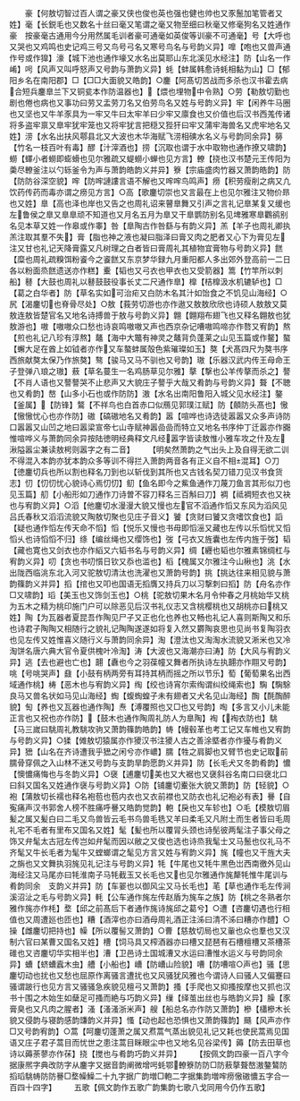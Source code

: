 <!-- { "loadSidebar": true } -->
　　豪【何敖切智过百人谓之豪又侠也俊也英也强也健也帅也又豕鬛加笔管者又姓】毫【长鋭毛也又数名十丝曰毫又笔谓之毫又物至细曰秋毫又修毫狗名又姓通作豪　按豪毫古通用今分用然属毛训者豪可通毫如英俊等训豪不可通毫】号【大呼也又哭也又鸡鸣也史记鸡三号又鸟号弓名又寒号鸟名与号韵义异】嘷【咆也又兽声通作号或作獋】濠【城下池也通作壕又水名出莫耶山东北溪见水经注】防【山名一作崤】呺【风声又叫呼怒声又号韵与萧韵义异】蚝【蚌属韩愈诗蚝相黏为山】□【郁阳乡名在南阳郡】□【□□大面貌又皓韵】○鏖【阿髙切苦战而多杀也汉书霍去病合短兵鏖臯兰下又铜瓫本作防温器也】【煨也埋物中令熟】○劳【勒敖切勤也剧也倦也病也又事功曰劳又盂劳刀名又伯劳鸟名又姓与号韵义异】牢【闲养牛马圈也又坚也又牛羊豕具为一牢又牛曰太牢羊曰少牢又廪食也又价值也后汉书西羗传诸将多盗牢禀又臯牢犹牢笼也又将牢犹言把穏又狴犴曰牢又蒲牢海兽名又虎牢地名又姓】涝【水名出扶风鄠县北又大波也木华海赋飞涝相磢水名义与号韵同余异】簩【竹名一枝百叶有毒】醪【汁滓酒也】捞【沉取也谓于水中取物也通作撩又啸韵】蟧【蠌小者蟧即蟛螖也见尔雅疏又蝭蟧小蝉也见方言】轑【挠也汉书楚元王传阳为羮尽轑釜注以勺轹釜令为声与萧韵皓韵义并异】簝【宗庙盛肉竹器又萧韵皓韵】防【防防谷深空貌】哰【防哰謰謱言语不解也又哰哰鸟鸣声】痨【积劳瘦削之病又凢饮药传药而毒亦谓之痨见方言】○高【歌鏖切崇也又言最在上也见尔雅注又物价昻也又姓】臯【高也泽也岸也又告之也周礼诏来瞽臯舞又引声之言礼记臯某复又缓也左鲁侯之臯又臯臯顽不知道也又月名五月为臯又干臯鹦防别名见埤雅寒臯鸜鹆别名见本草又姓一作皋或作睾】咎【臯陶古作咎繇与有韵义异】羔【羊子也周礼卿执羔注取其羣不失】膏【脂也神之液也凝曰脂泽曰膏又肉之肥者又心下为膏见左注又甘也礼记天降膏露又凡树理之白者皆曰膏周礼其植物宜膏物与号韵义异】餻【糜也周礼疏糗饵粉餈今之餈餻又东京梦华録九月重阳都人多出郊外登高前一二日各以粉面烝餻遗送亦作糕】櫜【韬也又弓衣也甲衣也又受箭器】篙【竹竿所以刺船】鼛【大鼓也周礼以鼛鼓鼓役事长丈二尺通作臯】橰【桔橰汲水机辘轳也】□【葛之白华者】防【草名实如可治疟又白防木名其汁如饴食之不饥见山海经】○尻【渴鏖切也脊骨尽处】○敖【莪劳切游也亦作遨又敖敖欣欣也诗硕人敖敖又莫敖连敖皆楚官名又地名诗搏兽于敖与号韵义异】翺【翺翔布翅飞也又释名翺敖也犹敖游也】嗷【嗷嗷众口愁也诗哀鸣嗷嗷又声也西京杂记嘈嗷鸣啼亦作嗸又宥韵】熬【煎也礼记八珍有淳熬】鼇【海中大鼈有神灵之鼇背负蓬莱之山见玉篇或作鳌】螯【蠏大足在酋上如钺者亦作又车螯蚌属殻色紫璀璨如玉】獒【犬髙四尺为獒书序西旅献獒太保乃作旅獒】骜【骏马又马不驯也又号韵】璈【乐器汉武内传王母命王子登弹八琅之璈】蔜【草名蔓生一名鸡肠草见尔雅】摮【撃也公羊传摮而杀之】謷【不肖人语也又謷謷哭不止悲声又大貌庄子謷乎大哉又肴韵与号韵义异】聱【不聴也又肴韵】嶅【山多小石也或作防防】滶【水名出南阳鲁阳入城父见水经注】鏊【釜属】【防锋】鷔【不祥鸟也白首赤口似鴈见郭璞江赋】防【顤防头髙也】慠【慠慠忧心也亦作防】磝【碻磝地名又肴韵】嚣【喧哗也诗选徒嚣嚣又众多声诗防口嚣嚣又山凹之地曰嚣梁宣帝七山寺赋神嚣嵒嵒而特立又地名书序仲丁迁嚣亦作嚻惟喧哗义与萧韵同余异按陆徳明经典释文凡经嚣字皆读敖惟小雅车攻之什及左湫隘嚣尘兼读敖枵则嚣字之有二音】
　　【明矣然萧韵之气出头上及自得无欲二训不得混入本韵亦犹本韵众多等训不得拦入萧韵两音各有正义自不相混耳】○刀【徳鏖切兵也所以割也释名刀到也以斩伐到其所也又古钱名契刀错刀见汉书食货志】忉【忉忉忧心貌诗心焉忉忉】鱽【鱼名即今之鮆鱼通作刀蔑刀鱼言其形似刀也见玉篇】舠【小船形如刀通作刀诗曽不容刀释名三百斛曰刀】裯【祗裯短衣也又袂也与宥韵义异】○滔【他鏖切水漫漫大貌又慢也左官不滔通作慆又东风为滔风见吕氏春秋又滔滔流貌又陶敖切聚也见庄子音义】饕【贪财曰饕又贪嗜饮食也】謟【疑也通作慆左传天命不慆】慆【悦乐又慢也书毋即慆滛又藏也左传以乐慆忧又慆慆乆也诗慆慆不归】绦【编丝绳也又缨饰也】弢【弓衣又旌囊也左传内旌于弢】韬【藏也寛也又剑衣也亦作縚又六韬书名与号韵义异】绸【纒也韬也尔雅素锦绸杠与宥韵义异】叨【贪也书叨懫日钦又忝也滥也】槄【槐属又尔雅注今山楸也】洮【水出陇西临洮东北入河又驼敖切清汰也洗濯也又萧韵号韵】挑【挑达往来相见貌与萧韵篠韵义并异】搯【捾也又叩也国语无搯膺又持兵刀以习撃刺曰搯】防【舟名亦作□又啸韵】瑫【美玉也又饰剑玉也】○桃【驼敖切果木名月令仲春之月桃始华又桃为五木之精为桃印施门户可以除恶见后汉书礼仪志又含桃樱桃也又胡桃亦曰桃又姓】陶【为瓦器者夏昆吾作陶见尸子又正也化也养也又畅也礼记人喜则斯陶又和乐也诗君子陶陶又相随行之貌礼记陶陶遂遂如将复入然又欝陶哀思也见尚书复陶羽衣也见左传又姓惟喜义随行义与萧韵同余异】淘【澄汰也又淘淘水流貌又淅米也又冷淘饼名唐六典大官令夏供槐叶冷淘】涛【大波也又海潮亦曰涛】防【大风与宥韵义异】逃【去也避也亡也】翿【纛也今之羽葆幢又舞者所执诗左执翿亦作翢又号韵】咷【号咷哭声】鼗【小鼓有柄两旁有耳持其柄而摇之所以节乐】萄【葡萄果名出西域通作桃】梼【恶木也与宥韵义异】绹【绞也诗宵尔索绹谓纠绞绳索也】騊【騊駼良马又兽名状如马见山海经】蜪【蝮蜪蝗子未有翅者又犬名见山海经】醄【酕醄醉貌】匋【养也又瓦器也通作陶】焘【溥覆照也又□也又号韵】啕【多言又小儿未能正言也又祝也亦作防】【鼓木也通作陶周礼防人为臯陶】裪【裪衣防也】駣【马三嵗曰駣周礼教駣攻驹又萧韵篠韵皓韵】帱【幔毂革也考工记又车帷也又宥韵与号韵义异】○猱【傩敖切猿属亦作獿汉书注獿人古之善涂塈者亦作獶与肴韵义异】峱【山名在齐诗遭我乎峱之闲兮亦作嶩】臑【牲之肩脚也又臂节也史记取前臑骨穿佩之入山林不迷又号韵与支韵旱韵愿韵义并异】防【长毛犬又冬韵肴韵】憹【懊憹痛悔也与冬韵义异】○襃【逋鏖切美也又大裾也又襃斜谷名南口曰襃北口曰斜又国名又姓通作襃与号韵义异】○防【铺鏖切櫜张大貌又萧韵】防【轻貌】○袍【蒲敖切长襦也释名袍苞也苞内衣也又衣前襟也又防衣也礼记袍必有表】謈【自寃痛声汉书郭舍人榜不胜痛呼謈又皓韵觉韵】軳【戾也又车轸也】○毛【模敖切眉髪之属又髪白曰二毛又鸟兽皆云毛书鸟兽毛毨又羊曰柔毛又凡附土而生者皆曰毛周礼宅不毛者有里布又国名又姓】髦【髪也所以覆冐头颈也诗髧彼两髦注子事父母之饰又弁髦太古冠左传岂如弁髦而因以敝之又俊也选也诗烝我髦士又马鬛也仪礼马不齐髦又牛长毛者为髦牛又螳螂谓之髦见方言又姓与宥韵义异】旄【幢也又干旌大夫之旃也又文舞执羽旄见礼记注与号韵义异】牦【牛尾也又牦牛黒色岀西南徼外见山海经注又马尾亦曰牦淮南子马牦截玉又长毛也又也见尔雅通作旄犛牦惟牛尾训与肴韵同余　支韵义并异】防【车翣也以御风尘又马长毛也】芼【草也通作毛左传涧溪沼沚之毛与号韵义异】軞【公车通作旄左传赵盾为旄车之族】防【桃之冬熟者尔雅作旄亦作枆】堥【邱之前髙后下者通作旄诗旄邱之葛兮】○遭【咨鏖切遇也行相值也又周遭廵也匝也】糟【酒滓也亦曰酒母周礼酒正注泲曰清不泲曰糟亦作醴】○操【雌鏖切把持也】幧【所以覆髻又萧韵】○曹【慈敖切局也又軰也众也羣也又汉制六官曰某曹又国名又姓】槽【饲马具又榨酒器亦曰槽又琵琶有石槽檀槽又茶槽茶碓也又咨鏖切华实相半也】漕【卫邑诗土国城漕又水运曰漕惟水运义与号韵同余异】螬【蛴螬蠧木虫】艚【小船也】嶆【防嶆山险貌】嘈【防嘈喧○声也】骚【思鏖切动也扰也又愁也屈原作离骚言遭扰也又风骚犹风雅也今谓诗人曰骚人又偏蹇曰骚谓跛行也见方言又骚骚急疾貌见檀弓又萧韵】搔【手爬也又抑搔按摩也又抓也汉书十围之木始生如蘖足可搔而絶与巧韵义异】缫【绎茧出丝也与皓韵义异】臊【豕膏臭也又凡肉之腥者】溞【溞溞浙米声】艘【船总名亦作防又萧韵】槮【櫹槮木长貌又侵韵与寝韵感韵豏韵义并异】慅【动也起也恐惧也又萧韵篠韵】颾【风声亦作□又号韵宥韵】○蒿【呵鏖切蓬萧之属又焄蒿气蒸出貌见礼记又耗也使民蒿焉见国语又庄子君子蒿目而忧世之患注蒿目眯眼尘中也又地名见谷梁传】薅【防去田草也诗以薅荼蓼亦作茠】挠【搅也与肴韵巧韵义并异】
　　【按佩文韵四豪一百八字今据康熈字典改防字从鏖字又据音韵阐微增呺蚝鄂轑簝防防□防蔜摮聱嶅滶鏊鷔防搯瑫駣帱防防謈□堥幧鱢二十九字据广韵増□軳二字据集韵増哰痨慠磝憹五字合一百四十四字】
　　五歌【佩文韵作五歌广韵集韵七歌八戈同用今仍作五歌】
